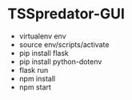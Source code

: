 # TSSpredator-GUI

- virtualenv env
- source env/scripts/activate
- pip install flask
- pip install python-dotenv
- flask run
- npm install
- npm start
